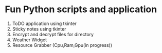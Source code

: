 # Fun Python scripts and application 

1. ToDO application using tkinter
2. Sticky notes using tkinter
3. Encrypt and decrypt files for directory
4. Weather Widget
5. Resource Grabber (Cpu,Ram,Gpu(in progress)) 
 
